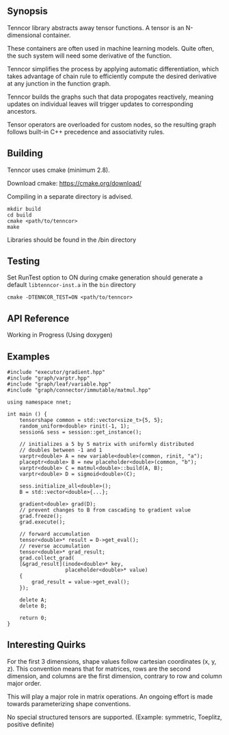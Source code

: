 ## Synopsis
          
Tenncor library abstracts away tensor functions. 
A tensor is an N-dimensional container. 

These containers are often used in machine learning models.
Quite often, the such system will need some derivative of the function. 

Tenncor simplifies the process by applying automatic differentiation, 
which takes advantage of chain rule to efficiently compute the desired derivative 
at any junction in the function graph. 

Tenncor builds the graphs such that data propogates reactively, 
meaning updates on individual leaves will trigger updates to corresponding ancestors.

Tensor operators are overloaded for custom nodes, 
so the resulting graph follows built-in C++ precedence and associativity rules.

## Building

Tenncor uses cmake (minimum 2.8). 

Download cmake: https://cmake.org/download/

Compiling in a separate directory is advised.

    mkdir build
    cd build
    cmake <path/to/tenncor>
    make

Libraries should be found in the /bin directory

## Testing

Set RunTest option to ON during cmake generation should generate a default `libtenncor-inst.a` in the `bin` directory

    cmake -DTENNCOR_TEST=ON <path/to/tenncor>

## API Reference

Working in Progress (Using doxygen)

## Examples

    #include "executor/gradient.hpp"
    #include "graph/varptr.hpp"
    #include "graph/leaf/variable.hpp"
    #include "graph/connector/immutable/matmul.hpp"
    
    using namespace nnet;
    
    int main () {
        tensorshape common = std::vector<size_t>{5, 5};
        random_uniform<double> rinit(-1, 1);
	    session& sess = session::get_instance();
    
        // initializes a 5 by 5 matrix with uniformly distributed
        // doubles between -1 and 1
        varptr<double> A = new variable<double>(common, rinit, "a");
        placeptr<double> B = new placeholder<double>(common, "b");
        varptr<double> C = matmul<double>::build(A, B);
        varptr<double> D = sigmoid<double>(C);
        
        sess.initialize_all<double>();
        B = std::vector<double>{...};
        
        gradient<double> grad(D);
        // prevent changes to B from cascading to gradient value
        grad.freeze();
        grad.execute();
        
        // forward accumulation
        tensor<double>* result = D->get_eval();
        // reverse accumulation
        tensor<double>* grad_result;
        grad.collect_grad(
        [&grad_result](inode<double>* key, 
                       placeholder<double>* value)
        {
            grad_result = value->get_eval();
        });
        
        delete A;
        delete B;
        
        return 0;
    } 

## Interesting Quirks

For the first 3 dimensions, shape values follow cartesian coordinates (x, y, z). 
This convention means that for matrices, rows are the second dimension, and columns are the first dimension, 
contrary to row and column major order. 

This will play a major role in matrix operations. An ongoing effort is made towards parameterizing shape conventions.

No special structured tensors are supported. (Example: symmetric, Toeplitz, positive definite)
